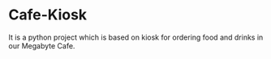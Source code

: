 # Cafe-Kiosk
It is a python project which is based on kiosk for ordering food and drinks in our Megabyte Cafe.
